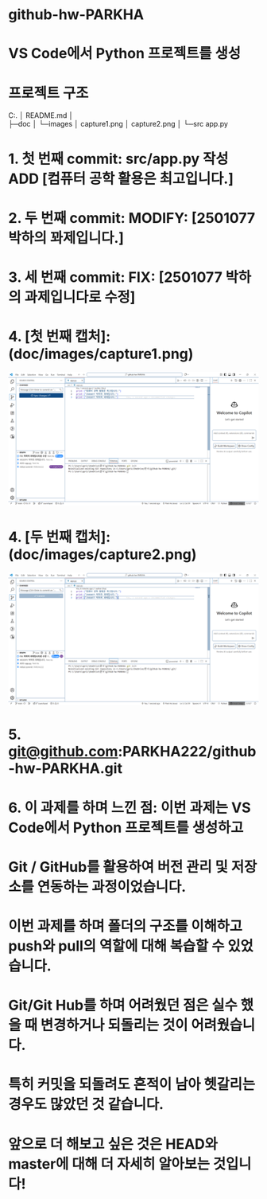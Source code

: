 # github-hw-PARKHA

# VS Code에서 Python 프로젝트를 생성

# 프로젝트 구조

C:.
│  README.md
│  
├─doc
│  └─images
│          capture1.png
│          capture2.png
│
└─src
        app.py

# 1. 첫 번째 commit: src/app.py 작성 ADD [컴퓨터 공학 활용은 최고입니다.]
# 2. 두 번째 commit: MODIFY: [2501077 박하의 꽈제입니다.]
# 3. 세 번째 commit: FIX: [2501077 박하의 과제입니다로 수정]

# 4. [첫 번째 캡처]: (doc/images/capture1.png)
![첫번째 캡처](doc/images/capture1.png)

# 4. [두 번째 캡처]: (doc/images/capture2.png)
![두번째 캡처](doc/images/capture2.png)

# 5. git@github.com:PARKHA222/github-hw-PARKHA.git

# 6. 이 과제를 하며 느낀 점: 이번 과제는 VS Code에서 Python 프로젝트를 생성하고
# Git / GitHub를 활용하여 버전 관리 및 저장소를 연동하는 과정이었습니다.
# 이번 과제를 하며 폴더의 구조를 이해하고 push와 pull의 역할에 대해 복습할 수 있었습니다.
# Git/Git Hub를 하며 어려웠던 점은 실수 했을 때 변경하거나 되돌리는 것이 어려웠습니다.
# 특히 커밋을 되돌려도 흔적이 남아 헷갈리는 경우도 많았던 것 같습니다.
# 앞으로 더 해보고 싶은 것은 HEAD와 master에 대해 더 자세히 알아보는 것입니다!
